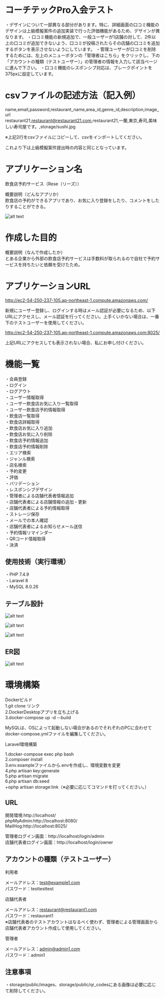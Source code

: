 # コーチテックPro入会テスト

・デザインについて一部異なる部分があります。特に、詳細画面の口コミ機能のデザインは上級模擬案件の追加実装で行った評価機能があるため、デザインが異なります。
・口コミ機能の新規追加で、一般ユーザーが1店舗の対して、2件以上の口コミが追加できないよう、口コミが投稿されたらその店舗の口コミを追加するボタンを表示させないようにしています。
・管理ユーザーが口コミを削除するためには、左上のメニューボタンの「管理者はこちら」をクリックし、下の「アカウントの種類（テストユーザー）」の管理者の情報を入力して該当ページに進んで下さい。
・口コミ機能のレスポンシブ対応は、ブレークポイントを375pxに設定しています。

# csvファイルの記述方法（記入例）
name,email,password,restaurant_name,area_id,genre_id,description,image_url<br>
restaurant21,restaurant@restaurant21.com,restaurant21,一蘭,東京,寿司,美味しい寿司屋です。,storage/sushi.jpg<br>

※上記2行をcsvファイルにコピーして、csvをインポートしてください。<br>



これより下は上級模擬案件提出時の内容と同じとなっています。<br>

# アプリケーション名

飲食店予約サービス（Rese（リーズ））<br>

概要説明（どんなアプリか）<br>
飲食店の予約ができるアプリであり、お気に入り登録をしたり、コメントをしたりすることができる。<br>

![alt text](上級模擬案件トップ画面.jpg)

# 作成した目的

概要説明（なんで作成したか）<br>
とある企業から外部の飲食店予約サービスは手数料が取られるので自社で予約サービスを持ちたいと依頼を受けたため。<br>

# アプリケーションURL

http://ec2-54-250-237-105.ap-northeast-1.compute.amazonaws.com/<br>

新規にユーザー登録し、ログインする時はメール認証が必要になるため、以下URLにアクセスし、メール認証を行ってください。上手くいかない場合は、一番下のテストユーザーを使用してください。<br>

http://ec2-54-250-237-105.ap-northeast-1.compute.amazonaws.com:8025/<br>

上記URLにアクセスしても表示されない場合、私にお申し付けください。<br>

# 機能一覧

・会員登録<br>
・ログイン<br>
・ログアウト<br>
・ユーザー情報取得<br>
・ユーザー飲食店お気に入り一覧取得<br>
・ユーザー飲食店予約情報取得<br>
・飲食店一覧取得<br>
・飲食店詳細取得<br>
・飲食店お気に入り追加<br>
・飲食店お気に入り削除<br>
・飲食店予約情報追加<br>
・飲食店予約情報削除<br>
・エリア検索<br>
・ジャンル検索<br>
・店名検索<br>
・予約変更<br>
・評価<br>
・バリデーション<br>
・レスポンシブデザイン<br>
・管理者による店舗代表者情報追加<br>
・店舗代表者による店舗情報の追加・更新<br>
・店舗代表者による予約情報取得<br>
・ストレージ保存<br>
・メールでの本人確認<br>
・店舗代表者によるお知らせメール送信<br>
・予約情報リマインダー<br>
・QRコード情報取得<br>
・決済<br>

## 使用技術（実行環境）

・PHP 7.4.9<br>
・Laravel 8<br>
・MySQL 8.0.26<br>

## テーブル設計

![alt text](上級模擬案件テーブル設計書1.jpg)

![alt text](上級模擬案件テーブル設計書2.jpg)

![alt text](上級模擬案件テーブル設計書3.jpg)

## ER図

![alt text](上級模擬案件ER図.jpg)

# 環境構築

Dockerビルド<br>
1.git clone リンク<br>
2.DockerDesktopアプリを立ち上げる<br>
3.docker-compose up -d --build<br>

MySQLは、OSによって起動しない場合があるのでそれぞれのPCに合わせてdocker-compose.ymlファイルを編集してください。

Laravel環境構築

1.docker-compose exec php bash<br>
2.composer install<br>
3.env.exampleファイルから.envを作成し、環境変数を変更<br>
4.php artisan key:generate<br>
5.php artisan migrate<br>
6.php artisan db:seed<br>
+αphp artisan storage:link（※必要に応じてコマンドを打ってください。）<br>

## URL

開発環境:http://localhost/<br>
phpMyAdmin:http://localhost:8080/<br>
MailHog:http://localhost:8025/<br>

管理者ログイン画面：http://localhost/login/admin<br>
店舗代表者ログイン画面：http://localhost/login/owner<br>

## アカウントの種類（テストユーザー）

利用者<br>

メールアドレス：test@example1.com<br>
パスワード：testtesttest<br>

店舗代表者<br>

メールアドレス：restaurant@restaurant1.com<br>
パスワード：restaurant1<br>
※店舗代表者のテストアカウントはなるべく使わず、管理者による管理画面から店舗代表者アカウント作成して使用してください。<br>

管理者<br>

メールアドレス：admin@admin1.com<br>
パスワード：admin1<br>

## 注意事項

・storage/public/images、storage/public/qr_codesにある画像は必要に応じて削除してください。<br>